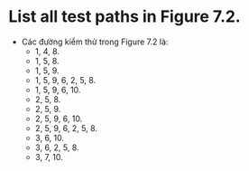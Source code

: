 # List all test paths in Figure 7.2.

* Các đường kiểm thử trong Figure 7.2 là:
	* 1, 4, 8.
	* 1, 5, 8.
	* 1, 5, 9.
	* 1, 5, 9, 6, 2, 5, 8.
	* 1, 5, 9, 6, 10.
	* 2, 5, 8.
	* 2, 5, 9.
	* 2, 5, 9, 6, 10.
	* 2, 5, 9, 6, 2, 5, 8.
	* 3, 6, 10.
	* 3, 6, 2, 5, 8.
	* 3, 7, 10.
